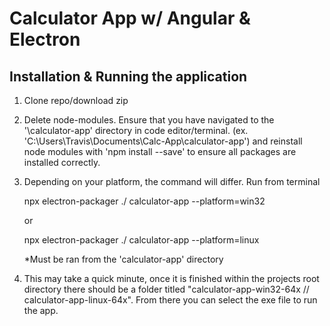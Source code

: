 # Calculator App w/ Angular & Electron

## Installation & Running the application

1. Clone repo/download zip
2. Delete node-modules. Ensure that you have navigated to the '\calculator-app' directory in code editor/terminal. (ex. 'C:\Users\Travis\Documents\Calc-App\calculator-app') and reinstall node modules with 'npm install --save' to ensure all packages are installed correctly. 
3. Depending on your platform, the command will differ. Run from terminal

    npx electron-packager ./ calculator-app --platform=win32

    or

    npx electron-packager ./ calculator-app --platform=linux

    *Must be ran from the 'calculator-app' directory

4. This may take a quick minute, once it is finished within the projects root directory there should be a folder titled "calculator-app-win32-64x // calculator-app-linux-64x". From there you can select the exe file to run the app. 